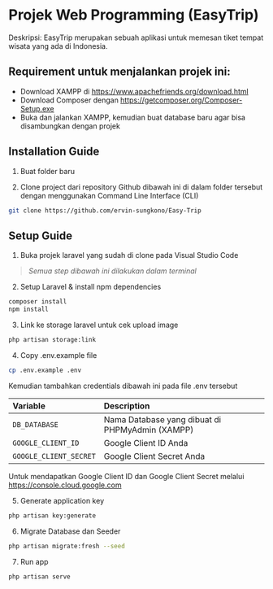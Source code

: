 # Projek Web Programming (EasyTrip)
Deskripsi: EasyTrip merupakan sebuah aplikasi untuk memesan tiket tempat wisata yang ada di Indonesia. 

## Requirement untuk menjalankan projek ini:
- Download XAMPP di https://www.apachefriends.org/download.html
- Download Composer dengan https://getcomposer.org/Composer-Setup.exe   
- Buka dan jalankan XAMPP, kemudian buat database baru agar bisa disambungkan dengan projek

## Installation Guide
1. Buat folder baru

2. Clone project dari repository Github dibawah ini di dalam folder tersebut dengan menggunakan Command Line Interface (CLI)
```sh
git clone https://github.com/ervin-sungkono/Easy-Trip
```
## Setup Guide
1. Buka projek laravel yang sudah di clone pada Visual Studio Code

> *Semua step dibawah ini dilakukan dalam terminal*


2. Setup Laravel & install npm dependencies
```sh
composer install
npm install
```

3. Link ke storage laravel untuk cek upload image
```sh
php artisan storage:link
```

4. Copy .env.example file 
```sh
cp .env.example .env
```

Kemudian tambahkan credentials dibawah ini pada file .env tersebut

| Variable | Description |
| :--- | :--- |
| `DB_DATABASE` | Nama Database yang dibuat di PHPMyAdmin (XAMPP) |
| `GOOGLE_CLIENT_ID` | Google Client ID Anda |
| `GOOGLE_CLIENT_SECRET` | Google Client Secret Anda |

Untuk mendapatkan Google Client ID dan Google Client Secret melalui https://console.cloud.google.com

5. Generate application key
 ```sh
php artisan key:generate
```

6. Migrate Database dan Seeder
 ```sh
php artisan migrate:fresh --seed
```

7. Run app
```sh
php artisan serve
```
